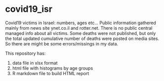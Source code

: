 # covid19_isr
Covid19 victims in Israel: numbers, ages etc...
Public information gathered mainly from news site ynet.co.il and rotter.net.
There is no public central managed info about all victims.
Some deaths were not published, but only the total updated cumulative number of deaths were posted on media sites.
So there are might be some errors/missings in my data.

This repository has:
1) data file in xlsx format
2) html file with histograms by age groups
3) R markdown file to build HTML report
